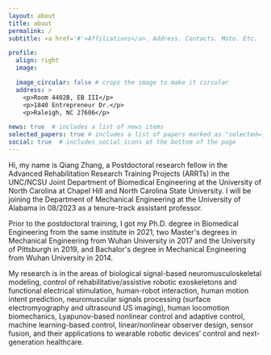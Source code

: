 ```yaml
---
layout: about
title: about
permalink: /
subtitle: <a href='#'>Affiliations</a>. Address. Contacts. Moto. Etc.

profile:
  align: right
  image: 

  image_circular: false # crops the image to make it circular
  address: >
    <p>Room 4402B, EB III</p>
    <p>1840 Entrepreneur Dr.</p>
    <p>Raleigh, NC 27606</p>

news: true  # includes a list of news items
selected_papers: true # includes a list of papers marked as "selected={true}"
social: true  # includes social icons at the bottom of the page
---
```


Hi, my name is Qiang Zhang, a Postdoctoral research fellow in the Advanced Rehabilitation Research Training Projects (ARRTs) in the UNC/NCSU Joint Department of Biomedical Engineering at the University of North Carolina at Chapel Hill and North Carolina State University. I will be joining the Department of Mechanical Engineering at the University of Alabama in 08/2023 as a tenure-track assistant professor. 

Prior to the postdoctoral training, I got my Ph.D. degree in Biomedical Engineering from the same institute in 2021, two Master's degrees in Mechanical Engineering from Wuhan University in 2017 and the University of Pittsburgh in 2019, and Bachalor's degree in Mechanical Engineering from Wuhan University in 2014.

My research is in the areas of biological signal-based neuromusculoskeletal modeling, control of rehabilitative/assistive robotic exoskeletons and functional electrical stimulation, human-robot interaction, human motion intent prediction, neuromuscular signals processing (surface electromyography and ultrasound US imaging), human locomotion biomechanics, Lyapunov-based nonlinear control and adaptive control, machine learning-based control, linear/nonlinear observer design, sensor fusion, and their applications to wearable robotic devices’ control and next-generation healthcare.
